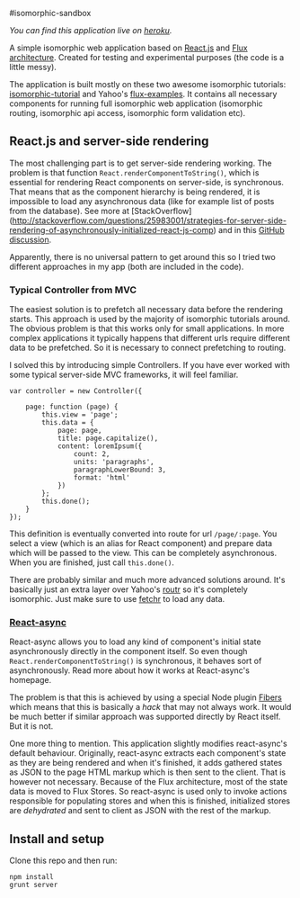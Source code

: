 #isomorphic-sandbox

_You can find this application live on [heroku](http://isomorphic-sandbox.herokuapp.com)._

A simple isomorphic web application based on 
[React.js](http://facebook.github.io/react/) and 
[Flux architecture](http://facebook.github.io/flux/docs/overview.html). 
Created for testing and experimental purposes (the code is a little messy). 

The application is built mostly on these two awesome isomorphic tutorials:
[isomorphic-tutorial](https://github.com/spikebrehm/isomorphic-tutorial) and
Yahoo's [flux-examples](https://github.com/yahoo/flux-examples). It contains 
all necessary components for running full isomorphic web application 
(isomorphic routing, isomorphic api access, isomorphic form validation etc).

## React.js and server-side rendering

The most challenging part is to get server-side rendering working. The 
problem is that function `React.renderComponentToString()`, which is essential
for rendering React components on server-side, is synchronous. That means 
that as the component hierarchy is being rendered, it is impossible to load 
any asynchronous data (like for example list of posts from the database). 
See more at [StackOverflow]
(http://stackoverflow.com/questions/25983001/strategies-for-server-side-rendering-of-asynchronously-initialized-react-js-comp)
and in this [GitHub discussion](https://github.com/facebook/react/issues/1739).

Apparently, there is no universal pattern to get around this so I tried two 
different approaches in my app (both are included in the code).

### Typical Controller from MVC

The easiest solution is to prefetch all necessary data before the rendering 
starts. This approach is used by the majority of isomorphic tutorials around.
The obvious problem is that this works only for small applications. In more 
complex applications it typically happens that different urls require 
different data to be prefetched. So it is necessary to connect prefetching to
routing.

I solved this by introducing simple Controllers. If you have ever worked with 
some typical server-side MVC frameworks, it will feel familiar. 

	var controller = new Controller({
	
		page: function (page) {
			this.view = 'page';
			this.data = {
				page: page,
				title: page.capitalize(),
				content: loremIpsum({
					count: 2,
					units: 'paragraphs',
					paragraphLowerBound: 3,
					format: 'html'
				})
			};
			this.done();
		}
	});
 
This definition is eventually converted into route for url `/page/:page`. You 
select a view (which is an alias for React component) and prepare data which 
will be passed to the view. This can be completely asynchronous. When you are
finished, just call `this.done()`.

There are probably similar and much more advanced solutions around. It's 
basically just an extra layer over Yahoo's [routr](https://github.com/yahoo/routr)
so it's completely isomorphic. Just make sure to use [fetchr](https://github.com/yahoo/fetchr)
to load any data.

### [React-async](https://github.com/andreypopp/react-async)

React-async allows you to load any kind of component's initial state 
asynchronously directly in the component itself.
So even though `React.renderComponentToString()` is synchronous, 
it behaves sort of asynchronously. Read more about how it works at 
React-async's homepage.

The problem is that this is achieved by using a special Node plugin 
[Fibers](https://github.com/laverdet/node-fibers) which means that this is
basically a _hack_ that may not always work. It would be much better if 
similar approach was supported directly by React itself. But it is not.

One more thing to mention. This application slightly modifies react-async's 
default behaviour. Originally, react-async extracts each component's state as 
they are being rendered and when it's finished, it adds gathered states as 
JSON to the page HTML markup which is then sent to the client. That is 
however not necessary. Because of the Flux architecture, 
most of the state data is moved to Flux Stores. So react-async is used only 
to invoke actions responsible for populating stores and when this is finished, 
initialized stores are _dehydrated_ and sent to client as JSON with the rest 
of the markup.

## Install and setup

Clone this repo and then run:

	npm install
	grunt server
 

